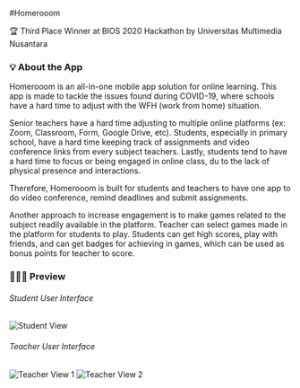#Homerooom

🏆 Third Place Winner at BIOS 2020 Hackathon by Universitas Multimedia Nusantara

### 💡 About the App
Homerooom is an all-in-one mobile app solution for online learning. This app is made to tackle the issues found during COVID-19, where schools have a hard time to adjust with the WFH (work from home) situation.

Senior teachers have a hard time adjusting to multiple online platforms (ex: Zoom, Classroom, Form, Google Drive, etc). Students, especially in primary school, have a hard time keeping track of assignments and video conference links from every subject teachers. Lastly, students tend to have a hard time to focus or being engaged in online class, du to the lack of physical presence and interactions.

Therefore, Homerooom is built for students and teachers to have one app to do video conference, remind deadlines and submit assignments.

Another approach to increase engagement is to make games related to the subject readily available in the platform. Teacher can select games made in the platform for students to play. Students can get high scores, play with friends, and can get badges for achieving in games, which can be used as bonus points for teacher to score.

### 👨🏻‍💻 Preview

###### Student User Interface
![Student View](src/Assets/screenshot/student.png)

###### Teacher User Interface

![Teacher View 1](src/Assets/screenshot/teacher-1.png)
![Teacher View 2](src/Assets/screenshot/teacher-2.png)





